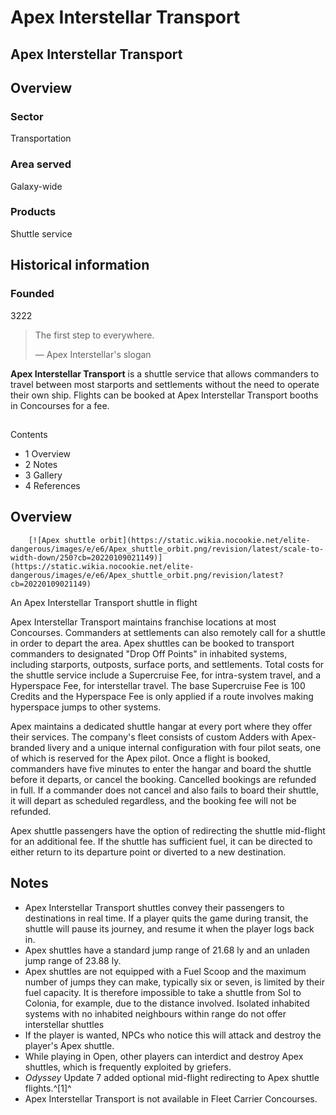 # Apex Interstellar Transport
## Apex Interstellar Transport

		

## Overview

### Sector

Transportation

### Area served

Galaxy-wide

### Products

Shuttle service

## Historical information

### Founded

3222

> 
> 
> The first step to everywhere.
> 
> 
> — Apex Interstellar's slogan
> 

**Apex Interstellar Transport** is a shuttle service that allows commanders to travel between most starports and settlements without the need to operate their own ship. Flights can be booked at Apex Interstellar Transport booths in Concourses for a fee. 

## 

Contents

- 1 Overview
- 2 Notes
- 3 Gallery
- 4 References

## Overview

 	 	[![Apex shuttle orbit](https://static.wikia.nocookie.net/elite-dangerous/images/e/e6/Apex_shuttle_orbit.png/revision/latest/scale-to-width-down/250?cb=20220109021149)](https://static.wikia.nocookie.net/elite-dangerous/images/e/e6/Apex_shuttle_orbit.png/revision/latest?cb=20220109021149) 	 		 			 		 		 		 			
An Apex Interstellar Transport shuttle in flight
 		 	 

Apex Interstellar Transport maintains franchise locations at most Concourses. Commanders at settlements can also remotely call for a shuttle in order to depart the area. Apex shuttles can be booked to transport commanders to designated "Drop Off Points" in inhabited systems, including starports, outposts, surface ports, and settlements. Total costs for the shuttle service include a Supercruise Fee, for intra-system travel, and a Hyperspace Fee, for interstellar travel. The base Supercruise Fee is 100 Credits and the Hyperspace Fee is only applied if a route involves making hyperspace jumps to other systems.

Apex maintains a dedicated shuttle hangar at every port where they offer their services. The company's fleet consists of custom Adders with Apex-branded livery and a unique internal configuration with four pilot seats, one of which is reserved for the Apex pilot. Once a flight is booked, commanders have five minutes to enter the hangar and board the shuttle before it departs, or cancel the booking. Cancelled bookings are refunded in full. If a commander does not cancel and also fails to board their shuttle, it will depart as scheduled regardless, and the booking fee will not be refunded.

Apex shuttle passengers have the option of redirecting the shuttle mid-flight for an additional fee. If the shuttle has sufficient fuel, it can be directed to either return to its departure point or diverted to a new destination.

## Notes

- Apex Interstellar Transport shuttles convey their passengers to destinations in real time. If a player quits the game during transit, the shuttle will pause its journey, and resume it when the player logs back in.
- Apex shuttles have a standard jump range of 21.68 ly and an unladen jump range of 23.88 ly.
- Apex shuttles are not equipped with a Fuel Scoop and the maximum number of jumps they can make, typically six or seven, is limited by their fuel capacity. It is therefore impossible to take a shuttle from Sol to Colonia, for example, due to the distance involved. Isolated inhabited systems with no inhabited neighbours within range do not offer interstellar shuttles
- If the player is wanted, NPCs who notice this will attack and destroy the player's Apex shuttle.
- While playing in Open, other players can interdict and destroy Apex shuttles, which is frequently exploited by griefers.
- *Odyssey* Update 7 added optional mid-flight redirecting to Apex shuttle flights.^[1]^
- Apex Interstellar Transport is not available in Fleet Carrier Concourses.